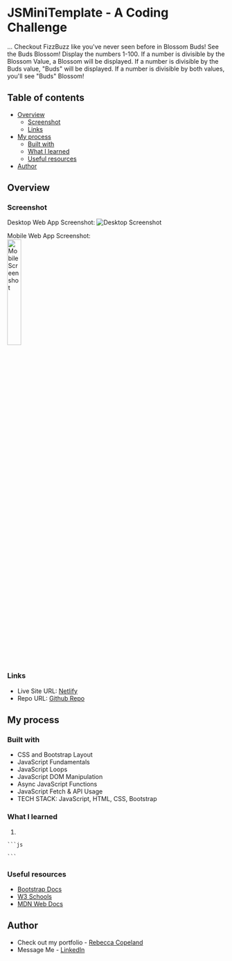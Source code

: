 # JSMiniTemplate - A Coding Challenge

...
Checkout FizzBuzz like you've never seen before in Blossom Buds!
See the Buds Blossom! Display the numbers 1-100. If a number is divisible by the Blossom Value, a Blossom will be displayed. If a number is divisible by the Buds value, "Buds" will be displayed. If a number is divisible by both values, you'll see "Buds" Blossom!

## Table of contents

- [Overview](#overview)
  - [Screenshot](#screenshot)
  - [Links](#links)
- [My process](#my-process)
  - [Built with](#built-with)
  - [What I learned](#what-i-learned)
  - [Useful resources](#useful-resources)
- [Author](#author)

## Overview

### Screenshot

Desktop Web App Screenshot:
![Desktop Screenshot](./img/...t.png)

Mobile Web App Screenshot:
<br/>
<img src="./img/....JPG" alt="Mobile Screenshot" width="25%" height="auto">

### Links

- Live Site URL: [Netlify](...)
- Repo URL: [Github Repo]([https://github.com/rebcop/MovieGarden])

## My process

### Built with

- CSS and Bootstrap Layout
- JavaScript Fundamentals
- JavaScript Loops
- JavaScript DOM Manipulation
- Async JavaScript Functions
- JavaScript Fetch & API Usage
- TECH STACK: JavaScript, HTML, CSS, Bootstrap

### What I learned

1. 


    ```js

    ```




### Useful resources

- [Bootstrap Docs](https://getbootstrap.com/docs/5.3/getting-started/introduction/)
- [W3 Schools](https://www.w3schools.com/js/)
- [MDN Web Docs](https://developer.mozilla.org/en-US/docs/Web/JavaScript)

## Author

- Check out my portfolio - [Rebecca Copeland](https://rebcop.dev/)
- Message Me - [LinkedIn](https://www.linkedin.com/in/rebcop/)
